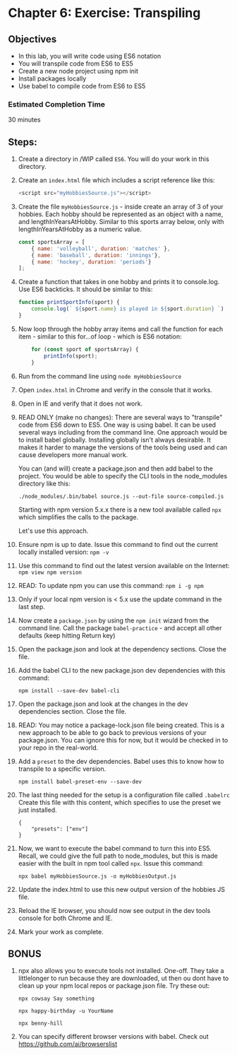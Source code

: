 # Chapter 6: Exercise: Transpiling

## Objectives
* In this lab, you will write code using ES6 notation
* You will transpile code from ES6 to ES5
* Create a new node project using npm init
* Install packages locally 
* Use babel to compile code from ES6 to ES5

### Estimated Completion Time 
30 minutes


## Steps:

1. Create a directory in /WIP called `ES6`. You will do your work in this directory.

1. Create an `index.html` file which includes a script reference like this:
    ``` javascript
    <script src="myHobbiesSource.js"></script>
    ```

1. Create the file `myHobbiesSource.js` - inside create an array of 3 of your hobbies. Each hobby should be represented as an object with a name, and lengthInYearsAtHobby. Similar to this sports array below, only with lengthInYearsAtHobby as a numeric value.

    ``` javascript
    const sportsArray = [
        { name: 'volleyball', duration: 'matches' },
        { name: 'baseball', duration: 'innings'},
        { name: 'hockey', duration: 'periods'}
    ];
    ```            

1. Create a function that takes in one hobby and prints it to console.log. Use ES6 backticks. It should be similar to this:
    ``` javascript
    function printSportInfo(sport) {
        console.log(` ${sport.name} is played in ${sport.duration} `)
    }
    ```

1. Now loop through the hobby array items and call the function for each item - similar to this for...of loop - which is ES6 notation:      
    ``` javascript
        for (const sport of sportsArray) {
            printInfo(sport);
        }
    ```

1. Run from the command line using `node myHobbiesSource`

1. Open `index.html` in Chrome and verify in the console that it works.

1. Open in IE and verify that it does not work.

1. READ ONLY (make no changes): There are several ways to "transpile" code from ES6 down to ES5. One way is using babel. It can be used several ways including from the command line. One approach would be to install babel globally. Installing globally isn't always desirable. It makes it harder to manage the versions of the tools being used and can cause developers more manual work.

    You can (and will) create a package.json and then add babel to the project. You would be able to specify the CLI tools in the node_modules directory like this: 
    
    ```./node_modules/.bin/babel source.js --out-file source-compiled.js```
    
    Starting with npm version 5.x.x there is a new tool available called `npx` which simplifies the calls to the package.

    Let's use this approach.

1. Ensure npm is up to date. Issue this command to find out the current locally installed version:
```npm -v```

1. Use this command to find out the latest version available on the Internet:
```npm view npm version```

1. READ: To update npm you can use this command: ```npm i -g npm```

1. Only if your local npm version is < 5.x use the update command in the last step.

1. Now create a `package.json` by using the `npm init` wizard from the command line. Call the package `babel-practice` - and accept all other defaults (keep hitting Return key)

1. Open the package.json and look at the dependency sections. Close the file.

1. Add the babel CLI to the new package.json dev dependencies with this command:
    ```
    npm install --save-dev babel-cli
    ```

1. Open the package.json and look at the changes in the dev dependencies section. Close the file.

1. READ: You may notice a package-lock.json file being created. This is a new approach to be able to go back to previous versions of your package.json. You can ignore this for now, but it would be checked in to your repo in the real-world.

1. Add a `preset` to the dev dependencies. Babel uses this to know how to transpile to a specific version.
    ```
    npm install babel-preset-env --save-dev
    ```

1. The last thing needed for the setup is a configuration file called `.babelrc` Create this file with this content, which specifies to use the preset we just installed.
    ```
    {
        "presets": ["env"]
    }
    ```

1. Now, we want to execute the babel command to turn this into ES5. Recall, we could give the full path to node_modules, but this is made easier with the built in npm tool called `npx`. Issue this command:
    ```
    npx babel myHobbiesSource.js -o myHobbiesOutput.js
    ```

1. Update the index.html to use this new output version of the hobbies JS file.

1. Reload the IE browser, you should now see output in the dev tools console for both Chrome and IE.

1. Mark your work as complete. 

## BONUS
1. npx also allows you to execute tools not installed. One-off. They take a littlelonger to run because they are downloaded, ut then ou dont have to clean up your npm local repos or package.json file. Try these out:
    ```
    npx cowsay Say something

    npx happy-birthday -u YourName

    npx benny-hill
    ```

1. You can specify different browser versions with babel. Check out
https://github.com/ai/browserslist 

